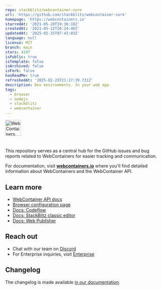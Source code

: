 ```yaml
---
repo: stackblitz/webcontainer-core
url: 'https://github.com/stackblitz/webcontainer-core'
homepage: 'https://webcontainers.io'
starredAt: '2021-05-20T19:36:10Z'
createdAt: '2021-05-12T20:24:46Z'
updatedAt: '2025-02-25T07:43:03Z'
language: null
license: MIT
branch: main
stars: 4107
isPublic: true
isTemplate: false
isArchived: false
isFork: false
hasReadMe: true
refreshedAt: '2025-02-25T21:17:39.731Z'
description: Dev environments. In your web app.
tags:
  - browser
  - nodejs
  - stackblitz
  - webcontainer
---
```


<a href="https://webcontainers.io">
<picture>
  <source media="(prefers-color-scheme: dark)" srcset="https://webcontainers.io/img/theme/webcontainer_api-logo-dark-blackwhite.svg">
  <img alt="WebContainers" height="50" src="https://webcontainers.io/img/theme/webcontainer_api-logo-light-blackwhite.svg">
</picture>
</a>

# 

This repository serves as a central hub for the GitHub issues and bug reports related to WebContainers for easier tracking and communication.

For documentation, visit **[webcontainers.io](https://webcontainers.io)** where you'll find detailed information about WebContainers and the WebContainer API.

## Learn more

- [WebContainer API docs](https://webcontainers.io/)
- [Browser configuration page](https://webcontainers.io/guides/browser-config)
- [Docs: Codeflow](https://developers.stackblitz.com/codeflow)
- [Docs: StackBlitz classic editor](https://developer.stackblitz.com/guides/user-guide/what-is-stackblitz)
- [Docs: Web Publisher](https://developer.stackblitz.com/codeflow/content-updates-with-web-publisher)

## Reach out

- Chat with our team on [Discord](https://discord.gg/stackblitz)
- For Enterprise inquiries, visit [Enterprise](https://webcontainers.io/enterprise)

## Changelog

The changelog is made available [in our documentation](https://webcontainers.io/changelog).
